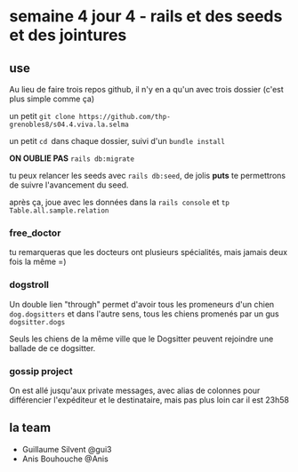 # semaine 4 jour 4 - rails et des seeds et des jointures

## use

Au lieu de faire trois repos github,
il n'y en a qu'un avec trois dossier
(c'est plus simple comme ça)

un petit `git clone https://github.com/thp-grenobles8/s04.4.viva.la.selma`

un petit `cd `dans chaque dossier, suivi d'un `bundle install`

**ON OUBLIE PAS** `rails db:migrate`

tu peux relancer les seeds avec `rails db:seed`, de jolis **puts**
te permettrons de suivre l'avancement du seed.

après ça, joue avec les données dans la `rails console` et `tp Table.all.sample.relation`

### free_doctor

tu remarqueras que les docteurs ont plusieurs spécialités,
mais jamais deux fois la même =)

### dogstroll

Un double lien "through" permet d'avoir tous les promeneurs d'un chien
`dog.dogsitters` et dans l'autre sens, tous les chiens promenés par un gus `dogsitter.dogs`

Seuls les chiens de la même ville que le Dogsitter peuvent rejoindre
une ballade de ce dogsitter.

### gossip project

On est allé jusqu'aux private messages,
avec alias de colonnes
pour différencier l'expéditeur et le destinataire,
mais pas plus loin car il est 23h58 

## la team

- Guillaume Silvent @gui3
- Anis Bouhouche @Anis
